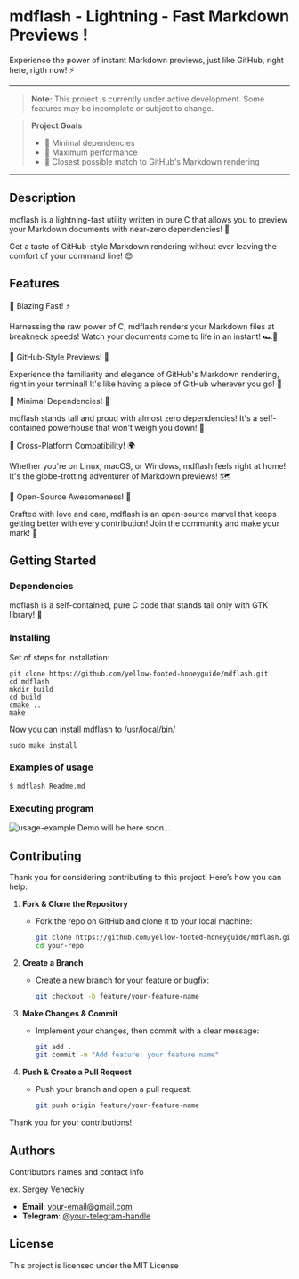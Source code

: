# mdflash - Lightning - Fast Markdown Previews !

Experience the power of instant Markdown previews, just like GitHub, right here, rigth now! ⚡️

***
> **Note:** This project is currently under active development. Some features may be incomplete or subject to change.

> **Project Goals**
> - 🔗 Minimal dependencies<br>
> - 🚀 Maximum performance<br>
> - 🎯 Closest possible match to GitHub's Markdown rendering<br>
***


## Description
mdflash is a lightning-fast utility written in pure C that allows you to preview your Markdown documents with near-zero dependencies! 🚀

Get a taste of GitHub-style Markdown rendering without ever leaving the comfort of your command line! 😎



## Features
🌋 Blazing Fast! ⚡️

Harnessing the raw power of C, mdflash renders your Markdown files at breakneck speeds! Watch your documents come to life in an instant! 🏎💨

🌋 GitHub-Style Previews! 👀

Experience the familiarity and elegance of GitHub's Markdown rendering, right in your terminal! It's like having a piece of GitHub wherever you go! 🐙

🌋 Minimal Dependencies! 🍃

mdflash stands tall and proud with almost zero dependencies! It's a self-contained powerhouse that won't weigh you down! 💪

🌋 Cross-Platform Compatibility! 🌍

Whether you're on Linux, macOS, or Windows, mdflash feels right at home! It's the globe-trotting adventurer of Markdown previews! 🗺

🌋 Open-Source Awesomeness! 🌟

Crafted with love and care, mdflash is an open-source marvel that keeps getting better with every contribution! Join the community and make your mark! 🤝

## Getting Started

### Dependencies
mdflash is a self-contained, pure C code that stands tall only with GTK library! 🏰

### Installing
Set of steps for installation:

```
git clone https://github.com/yellow-footed-honeyguide/mdflash.git 
cd mdflash
mkdir build
cd build
cmake ..
make
```

Now you can install mdflash to /usr/local/bin/
```
sudo make install
```



### Examples of usage
```
$ mdflash Readme.md
```


### Executing program
![usage-example](assets/mdflash.gif)
Demo will be here soon...


## Contributing
Thank you for considering contributing to this project! Here’s how you can help:

1. **Fork & Clone the Repository**
   - Fork the repo on GitHub and clone it to your local machine:
     ```sh
     git clone https://github.com/yellow-footed-honeyguide/mdflash.git
     cd your-repo
     ```

2. **Create a Branch**
   - Create a new branch for your feature or bugfix:
     ```sh
     git checkout -b feature/your-feature-name
     ```

3. **Make Changes & Commit**
   - Implement your changes, then commit with a clear message:
     ```sh
     git add .
     git commit -m "Add feature: your feature name"
     ```

4. **Push & Create a Pull Request**
   - Push your branch and open a pull request:
     ```sh
     git push origin feature/your-feature-name
     ```

Thank you for your contributions!


## Authors
Contributors names and contact info

ex. Sergey Veneckiy 
- **Email**: [your-email@gmail.com](mailto:your-email@gmail.com)
- **Telegram**: [@your-telegram-handle](https://t.me/your-telegram-handle)


## License
This project is licensed under the MIT License

